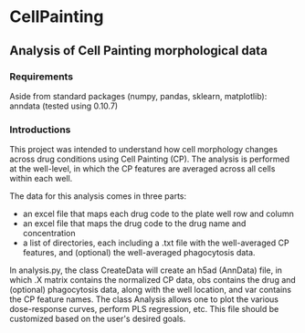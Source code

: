 # CellPainting

## Analysis of Cell Painting morphological data

### Requirements  
Aside from standard packages (numpy, pandas, sklearn, matplotlib):  
anndata (tested using 0.10.7)  

### Introductions  

This project was intended to understand how cell morphology changes across drug conditions using Cell Painting (CP). 
The analysis is performed at the well-level, in which the CP features are averaged across all cells within each well. 
  
The data for this analysis comes in three parts:
  - an excel file that maps each drug code to the plate well row and column
  - an excel file that maps the drug code to the drug name and concentration
  - a list of directories, each including a .txt file with the well-averaged CP features, and (optional) the well-averaged phagocytosis data.

In analysis.py, the class CreateData will create an h5ad (AnnData) file, in which .X matrix contains the normalized CP data, obs
contains the drug and (optional) phagocytosis data, along with the well location, and var contains the CP feature names.
The class Analysis allows one to plot the various dose-response curves, perform PLS regression, etc. This file should be customized based on the user's desired goals.




